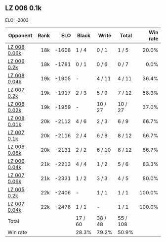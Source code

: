 ## LZ 006 0.1k ##

ELO: -2003

Opponent | Rank | ELO | Black | Write | Total | Win rate
---------|-----:|----:|-------|-------|-------|-------:
[LZ 008 0.06k](LZ%20008%200.06k.md) | 18k | -1608 | 1 / 4 | 0 / 1 | 1 / 5 | 20.0%
[LZ 006 0.2k](LZ%20006%200.2k.md) | 18k | -1781 | 0 / 1 | 0 / 6 | 0 / 7 | 0.0%
[LZ 008 0.04k](LZ%20008%200.04k.md) | 19k | -1905 | - | 4 / 11 | 4 / 11 | 36.4%
[LZ 007 0.2k](LZ%20007%200.2k.md) | 19k | -1917 | 2 / 3 | 5 / 9 | 7 / 12 | 58.3%
[LZ 008 0.02k](LZ%20008%200.02k.md) | 19k | -1959 | - | 10 / 27 | 10 / 27 | 37.0%
[LZ 008 0.01k](LZ%20008%200.01k.md) | 20k | -2112 | 4 / 6 | 2 / 3 | 6 / 9 | 66.7%
[LZ 007 0.1k](LZ%20007%200.1k.md) | 20k | -2116 | 2 / 4 | 6 / 8 | 8 / 12 | 66.7%
[LZ 006 0.06k](LZ%20006%200.06k.md) | 20k | -2131 | 2 / 2 | 6 / 10 | 8 / 12 | 66.7%
[LZ 006 0.04k](LZ%20006%200.04k.md) | 21k | -2213 | 4 / 4 | 1 / 2 | 5 / 6 | 83.3%
[LZ 007 0.06k](LZ%20007%200.06k.md) | 21k | -2331 | 1 / 2 | 3 / 3 | 4 / 5 | 80.0%
[LZ 005 0.2k](LZ%20005%200.2k.md) | 22k | -2406 | - | 1 / 1 | 1 / 1 | 100.0%
[LZ 007 0.04k](LZ%20007%200.04k.md) | 22k | -2478 | 1 / 1 | - | 1 / 1 | 100.0%
Total | | | 17 / 60 | 38 / 48 | 55 / 108 | 
Win rate| | | 28.3% | 79.2% | 50.9% | 
